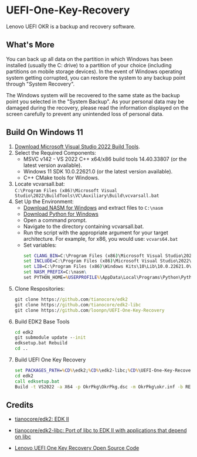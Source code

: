 # UEFI-One-Key-Recovery
Lenovo UEFI OKR is a backup and recovery software.
## What's More
You can back up all data on the partition in which Windows has been installed (usually the C: drive) to a partition of your choice (including partitions on mobile storage devices). In the event of Windows operating system getting corrupted, you can restore the system to any backup point through "System Recovery".

The Windows system will be recovered to the same state as the backup point you selected in the "System Backup". As your personal data may be damaged during the recovery, please read the information displayed on the screen carefully to prevent any unintended loss of personal data.
## Build On Windows 11
1. [Download Microsoft Visual Studio 2022 Build Tools](https://aka.ms/vs/17/release/vs_BuildTools.exe).
2. Select the Required Components:
   - MSVC v142 - VS 2022 C++ x64/x86 build tools 14.40.33807 (or the latest version available).
   - Windows 11 SDK 10.0.22621.0 (or the latest version available).
   - C++ CMake tools for Windows.
3. Locate vcvarsall.bat:  
   `C:\Program Files (x86)\Microsoft Visual Studio\2022\BuildTools\VC\Auxiliary\Build\vcvarsall.bat`
4. Set Up the Environment:
   - [Download NASM for Windows](https://www.nasm.us/pub/nasm/releasebuilds/2.16.03/win64/nasm-2.16.03-win64.zip) and extract files to `C:\nasm`
   - [Download Python for Windows](https://www.python.org/ftp/python/3.12.4/python-3.12.4-amd64.exe)
   - Open a command prompt.
   - Navigate to the directory containing vcvarsall.bat.
   - Run the script with the appropriate argument for your target architecture. For example, for x86, you would use: `vcvars64.bat`
   - Set variables:
     ```bat
     set CLANG_BIN=C:\Program Files (x86)\Microsoft Visual Studio\2022\BuildTools\VC\Tools\MSVC\14.40.33807\bin\HostX64\x64\cl.exe
     set INCLUDE=C:\Program Files (x86)\Microsoft Visual Studio\2022\BuildTools\VC\Tools\MSVC\14.40.33807\include;C:\Program Files (x86)\Windows Kits\10\Include\10.0.22621.0\ucrt;C:\Program Files (x86)\Windows Kits\10\Include\10.0.22621.0\um;C:\Program Files (x86)\Windows Kits\10\Include\10.0.22621.0\winrt;C:\Program Files (x86)\Windows Kits\10\Include\10.0.22621.0\cppwinrt;C:\Program Files (x86)\Windows Kits\10\Include\10.0.22621.0\shared;
     set LIB=C:\Program Files (x86)\Windows Kits\10\Lib\10.0.22621.0\ucrt\x64;C:\Program Files (x86)\Windows Kits\10\Lib\10.0.22621.0\um\x64;C:\Program Files (x86)\\Microsoft Visual Studio\\2022\\BuildTools\\VC\\Tools\\MSVC\\14.40.33807\\lib\\x64;
     set NASM_PREFIX=C:\nasm\
     set PYTHON_HOME=%USERPROFILE%\AppData\Local\Programs\Python\Python312\
     ```
6. Clone Respositories:
   ```bat
   git clone https://github.com/tianocore/edk2
   git clone https://github.com/tianocore/edk2-libc
   git clone https://github.com/loonpn/UEFI-One-Key-Recovery
   ```
7. Build EDK2 Base Tools
   ```bat
   cd edk2
   git submodule update --init
   edksetup.bat Rebuild
   cd ..
   ```
7. Build UEFI One Key Recovery
   ```bat
   set PACKAGES_PATH=%CD%\edk2;%CD%\edk2-libc;%CD%\UEFI-One-Key-Recovery;
   cd edk2
   call edksetup.bat
   Build -t VS2022 -a X64 -p OkrPkg\OkrPkg.dsc -m OkrPkg\okr.inf -b RELEASE
   ```
## Credits
- [tianocore/edk2: EDK II](https://github.com/tianocore/edk2)

- [tianocore/edk2-libc: Port of libc to EDK II with applications that depend on libc](https://github.com/tianocore/edk2)

- [Lenovo UEFI One Key Recovery Open Source Code](https://support.lenovo.com/us/en/downloads/ds502005-lenovo-uefi-one-key-recovery-open-source-code-thinkcentre)

